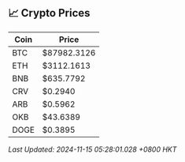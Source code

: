 ## 📈 Crypto Prices

| Coin | Price |
| ---- | ----- |
| BTC | $87982.3126 |
| ETH | $3112.1613 |
| BNB | $635.7792 |
| CRV | $0.2940 |
| ARB | $0.5962 |
| OKB | $43.6389 |
| DOGE | $0.3895 |

_Last Updated: 2024-11-15 05:28:01.028 +0800 HKT_